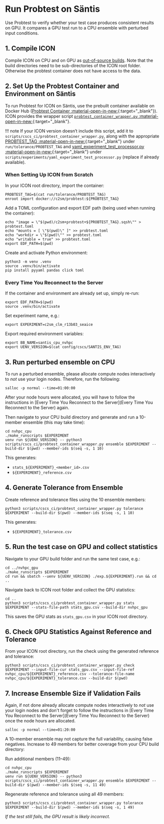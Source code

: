 # Run Probtest on Säntis

Use Probtest to verify whether your test case produces consistent results on GPU. It compares a GPU test run to a CPU ensemble with perturbed input conditions.

## 1. Compile ICON
Compile ICON on CPU and on GPU as [out-of-source builds](compile_and_run.md#building-out-of-source). Note that the build directories need to be sub-directories of the ICON root folder. Otherwise the probtest container does not have access to the data.

## 2. Set Up the Probtest Container and Environment on Säntis
To run Probtest for ICON on Säntis, use the prebuilt container available on Docker Hub ([Probtest Container :material-open-in-new:](https://github.com/MeteoSwiss/probtest?tab=readme-ov-file#probtest-container){:target="_blank"}). ICON provides the wrapper script [`probtest_container_wrapper.py` :material-open-in-new:](https://gitlab.dkrz.de/icon/icon-nwp/-/blob/add_test_cases_santis/scripts/cscs_ci/probtest_container_wrapper.py?ref_type=heads){:target="_blank"}.

!!! note
    If your ICON version doesn’t include this script, add it to `scripts/cscs_ci/probtest_container_wrapper.py`, along with the appropriate [PROBTEST_TAG :material-open-in-new:](https://gitlab.dkrz.de/icon/icon/-/blob/main/run/tolerance/PROBTEST_TAG?ref_type=heads){:target="_blank"} under `run/tolerance/PROBTEST_TAG` and [yaml_experiment_test_processor.py :material-open-in-new:](https://gitlab.dkrz.de/icon/icon/-/blob/main/scripts/experiments/yaml_experiment_test_processor.py?ref_type=heads){:target="_blank"} under `scripts/experiments/yaml_experiment_test_processor.py` (replace if already available).


### When Setting Up ICON from Scratch
In your ICON root directory, import the container:

```console
PROBTEST_TAG=$(cat run/tolerance/PROBTEST_TAG)
enroot import docker://c2sm/probtest:${PROBTEST_TAG}
```

Add a TOML configuration and export EDF path (being used when running the container):
```console
echo "image = \"$(pwd)/c2sm+probtest+${PROBTEST_TAG}.sqsh\"" > probtest.toml
echo "mounts = [ \"$(pwd)\" ]" >> probtest.toml
echo "workdir = \"$(pwd)\"" >> probtest.toml
echo "writable = true" >> probtest.toml
export EDF_PATH=$(pwd)
```

Create and activate Python environment:
```console
python3 -m venv .venv
source .venv/bin/activate
pip install pyyaml pandas click toml
```

### Every Time You Reconnect to the Server
If the container and environment are already set up, simply re-run:
```console
export EDF_PATH=$(pwd)
source .venv/bin/activate
```

Set experiment name, e.g.:
```console
export EXPERIMENT=c2sm_clm_r13b03_seaice
```

Export required environment variables:
```console
export BB_NAME=santis_cpu_nvhpc
export UENV_VERSION=$(cat config/cscs/SANTIS_ENV_TAG)
```

## 3. Run perturbed ensemble on CPU
To run a perturbed ensemble, please allocate compute nodes interactively to *not* use your login nodes. Therefore, run the following:
```console
salloc -p normal --time=01:00:00
```

After your node hours were allocated, you will have to follow the instructions in [Every Time You Reconnect to the Server](Every Time You Reconnect to the Server) again.

Then navigate to your CPU build directory and generate and run a 10-member ensemble (this may take time):
```console
cd nvhpc_cpu
./make_runscripts $EXPERIMENT
uenv run ${UENV_VERSION} -- python3 scripts/cscs_ci/probtest_container_wrapper.py ensemble $EXPERIMENT --build-dir $(pwd) --member-ids $(seq -s, 1 10)
```

This generates:

- `stats_${EXPERIMENT}_<member_id>.csv`
- `${EXPERIMENT}_reference.csv`

## 4. Generate Tolerance from Ensemble

Create reference and tolerance files using the 10 ensemble members:
```console
python3 scripts/cscs_ci/probtest_container_wrapper.py tolerance $EXPERIMENT --build-dir $(pwd) --member-ids $(seq -s, 1 10)
```

This generates:

- `${EXPERIMENT}_tolerance.csv`

## 5. Run the test case on GPU and collect statistics
Navigate to your GPU build folder and run the same test case, e.g.:
```console
cd ../nvhpc_gpu
./make_runscripts $EXPERIMENT
cd run && sbatch --uenv ${UENV_VERSION} ./exp.${EXPERIMENT}.run && cd ..
```

Navigate back to ICON root folder and collect the GPU statistics:
```console
cd ..
python3 scripts/cscs_ci/probtest_container_wrapper.py stats $EXPERIMENT --stats-file-path stats_gpu.csv --build-dir nvhpc_gpu
```

This saves the GPU stats as `stats_gpu.csv` in your ICON root directory.

## 6. Check GPU Statistics Against Reference and Tolerance

From your ICON root directory, run the check using the generated reference and tolerance:
```console
python3 scripts/cscs_ci/probtest_container_wrapper.py check $EXPERIMENT --input-file-cur stats_gpu.csv --input-file-ref nvhpc_cpu/${EXPERIMENT}_reference.csv --tolerance-file-name nvhpc_cpu/${EXPERIMENT}_tolerance.csv --build-dir $(pwd)
```

## 7. Increase Ensemble Size if Validation Fails
Again, if not done already allocate compute nodes interactively to *not* use your login nodes and don't forget to follow the instructions in [Every Time You Reconnect to the Server](Every Time You Reconnect to the Server) once the node hours are allocated.
```console
salloc -p normal --time=01:20:00
```

A 10-member ensemble may not capture the full variability, causing false negatives. Increase to 49 members for better coverage from your CPU build directory:

Run additional members (11–49):
```console
cd nvhpc_cpu
./make_runscripts $EXPERIMENT
uenv run ${UENV_VERSION} -- python3 scripts/cscs_ci/probtest_container_wrapper.py ensemble $EXPERIMENT --build-dir $(pwd) --member-ids $(seq -s, 11 49)
```

Regenerate reference and tolerance using all 49 members:
```console
python3 scripts/cscs_ci/probtest_container_wrapper.py tolerance $EXPERIMENT --build-dir $(pwd) --member-ids $(seq -s, 1 49)
```

*If the test still fails, the GPU result is likely incorrect.*